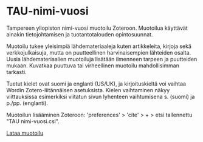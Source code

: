 # TAU-nimi-vuosi

Tampereen yliopiston nimi-vuosi muotoilu Zoteroon. Muotoilua käyttävät ainakin tietojohtamisen ja tuotantotalouden opintosuunnat.

Muotoilu tukee yleisimpiä lähdemateriaaleja kuten artikkeleita, kirjoja sekä verkkojulkaisuja, mutta on puutteellinen harvinaisempien lähteiden osalta. Uusia lähdemateriaalien muotoiluja lisätään ilmenneen tarpeen ja puutteiden mukaan. Kuvatkaa puuttuva tai virheellinen muotoilu mahdollisimman tarkasti.

Tuetut kielet ovat suomi ja englanti (US/UK), ja kirjoituskieltä voi vaihtaa Wordin Zotero-liitännäisen asetuksista. Kielen vaihtaminen näkyy viittauksissa esimerkiksi viitatun sivun lyhenteen vaihtumisena s. (suomi) ja p./pp. (englanti).

Muotoilun lisääminen Zoteroon: 'preferences' > 'cite' > + > etsi tallennettu "TAU nimi-vuosi.csl".

[Lataa muotoilu](http://codeload.github.com/hekare/TAU-nimi-vuosi/zip/master)
